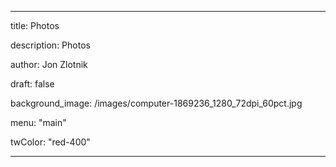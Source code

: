 ---

title: Photos

description: Photos

author: Jon Zlotnik

draft: false

background_image: /images/computer-1869236_1280_72dpi_60pct.jpg

menu: "main"

twColor: "red-400"

---